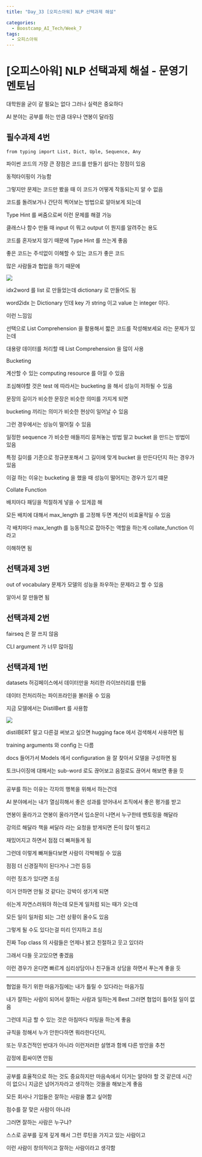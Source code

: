 ```yaml
---
title: "Day_33 [오피스아워] NLP 선택과제 해설"

categories:
  - Boostcamp_AI_Tech/Week_7
tags:
  - 오피스아워
---
```

  
# [오피스아워] NLP 선택과제 해설 - 문영기 멘토님

대학원을 굳이 갈 필요는 없다 그러나 실력은 중요하다

AI 분야는 공부를 하는 만큼 대우나 연봉이 달라짐

## 필수과제 4번

`from typing import List, Dict, Uple, Sequence, Any`

파이썬 코드의 가장 큰 장점은 코드를 만들기 쉽다는 장점이 있음

동적타이핑이 가능함

그렇지만 문제는 코드만 봤을 때 이 코드가 어떻게 작동되는지 알 수 없음

코드를 돌려보거나 간단히 찍어보는 방법으로 알아보게 되는데

Type Hint 를 써줌으로써 이런 문제를 해결 가능

클래스나 함수 만들 때 input 이 뭐고 output 이 뭔지를 알려주는 용도

코드를 혼자보지 않기 때문에 Type Hint 를 쓰는게 좋음

좋은 코드는 주석없이 이해할 수 있는 코드가 좋은 코드

많은 사람들과 협업을 하기 때문에

![]({{site.url}}/assets/images/40c39d1b.png)

idx2word 를 list 로 만들었는데 dictionary 로 만들어도 됨

word2idx 는 Dictionary 인데 key 가 string 이고 value 는 integer 이다.

이런 느낌임

선택으로 List Comprehension 을 활용해서 짧은 코드를 작성해보세요 라는 문제가 있는데

대용량 데이터를 처리할 때 List Comprehension 을 많이 사용

Bucketing

계산할 수 있는 computing resource 를 아낄 수 있음

조심해야할 것은 test 에 따라서는 bucketing 을 해서 성능이 저하될 수 있음

문장의 길이가 비슷한 문장은 비슷한 의미를 가지게 되면 

bucketing 끼리는 의미가 비슷한 현상이 일어날 수 있음

그런 경우에서는 성능이 떨어질 수 있음

일정한 sequence 가 비슷한 애들끼리 뭉쳐놓는 방법 말고 bucket 을 만드는 방법이 있음

특정 길이를 기준으로 정규분포해서 그 길이에 맞게 bucket 을 만든다던지 하는 경우가 있음

이걸 하는 이유는 bucketing 을 했을 때 성능이 떨어지는 경우가 있기 떄문

Collate Function

배치마다 패딩을 적절하게 넣을 수 있게끔 해

모든 배치에 대해서 max_length 를 고정해 두면 계산이 비효율적일 수 있음

각 배치마다 max_length 를 능동적으로 잡아주는 역할을 하는게 collate_function 이라고

이해하면 됨

## 선택과제 3번

out of vocabulary 문제가 모델의 성능을 좌우하는 문제라고 할 수 있음

알아서 잘 만들면 됨

## 선택과제 2번

fairseq 은 잘 쓰지 않음

CLI argument 가 너무 많아짐

## 선택과제 1번

datasets 허깅페이스에서 데이터만을 처리한 라이브러리를 만듦

데이터 전처리하는 파이프라인을 불러올 수 있음

지금 모델에서는 DistilBert 를 사용함

![]({{site.url}}/assets/images/66c1f20f.png)

distilBERT 말고 다른걸 써보고 싶으면 hugging face 에서 검색해서 사용하면 됨

training arguments 와 config 는 다름

docs 들어가서 Models 에서 configuration 을 잘 찾아서 모델을 구성하면 됨

토크나이징에 대해서는 sub-word 로도 끊어보고 음절로도 끊어서 해보면 좋을 듯

---

공부를 하는 이유는 각자의 행복을 위해서 하는건데

AI 분야에서는 내가 열심히해서 좋은 성과를 얻어내서 조직에서 좋은 평가를 받고

연봉이 올라가고 연봉이 올라가면서 입소문이 나면서 누구한테 멘토링을 해달라

강의르 해달라 책을 써달라 라는 요청을 받게되면 돈이 많이 벌리고

재밌어지고 하면서 점점 더 빠져들게 됨

그런데 이렇게 빠져들다보면 사람이 각박해질 수 있음

점점 더 신경질적이 된다거나 그런 등등

이런 징조가 있다면 조심

이거 안하면 안될 것 같다는 강박이 생기게 되면 

쉬는게 자연스러워야 하는데 모든게 일처럼 되는 때가 오는데

모든 일이 일처럼 되는 그런 상황이 올수도 있음

그렇게 될 수도 있다는걸 미리 인지하고 조심

진짜 Top class 의 사람들은 언제나 밝고 친절하고 웃고 있더라

그래서 다들 웃고있으면 좋겠음

이런 경우가 온다면 빠르게 심리상담이나 친구들과 상담을 하면서 푸는게 좋을 듯

---

협업을 하기 위한 마음가짐에는 내가 틀릴 수 있다라는 마음가짐

내가 잘하는 사람이 되어서 잘하는 사람과 일하는게 Best 그러면 협업이 틀어질 일이 없음

그런데 지금 할 수 있는 것은 아침마다 미팅을 하는게 좋음

규칙을 정해서 누가 안한다하면 뭐라한다던지, 

또는 무조건적인 반대가 아니라 이런저러한 설명과 함께 다른 방안을 추천 

감정에 휩싸이면 안됨

---

공부를 효율적으로 하는 것도 중요하지만 마음속에서 이거는 알아야 할 것 같은데 시간이 없으니
지금은 넘어가자라고 생각하는 것들을 해보는게 좋음

모든 회사나 기업들은 잘하는 사람을 뽑고 싶어함

점수를 잘 맞은 사람이 아니라

그러면 잘하는 사람은 누구냐?

스스로 공부를 깊게 깊게 해서 그런 루틴을 가지고 있는 사람이고

이런 사람이 창의적이고 잘하는 사람이라고 생각함







